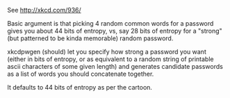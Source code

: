See http://xkcd.com/936/

Basic argument is that picking 4 random common words for a password gives you
about 44 bits of entropy, vs, say 28 bits of entropy for a "strong" (but
patterned to be kinda memorable) random password.

xkcdpwgen (should) let you specify how strong a password you want (either in
bits of entropy, or as equivalent to a random string of printable ascii
characters of some given length) and generates candidate passwords as a list of
words you should concatenate together.

It defaults to 44 bits of entropy as per the cartoon.
